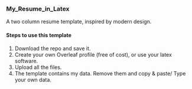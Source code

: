 ### My_Resume_in_Latex
A two column resume template, inspired by modern design. 

#### Steps to use this template
1. Download the repo and save it.
2. Create your own Overleaf profile (free of cost), or use your latex software.
3. Upload all the files. 
4. The template contains my data. Remove them and copy & paste/ Type your own data.
